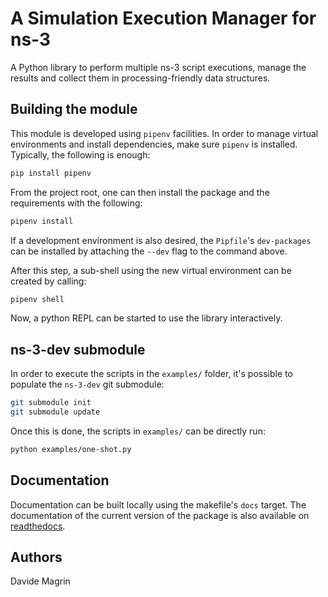 # A Simulation Execution Manager for ns-3 #

A Python library to perform multiple ns-3 script executions, manage
the results and collect them in processing-friendly data structures.

## Building the module ##

This module is developed using `pipenv` facilities. In order to manage
virtual environments and install dependencies, make sure `pipenv` is
installed. Typically, the following is enough:

```bash
pip install pipenv
```

From the project root, one can then install the package and the
requirements with the following:

```bash
pipenv install
```

If a development environment is also desired, the `Pipfile`'s
`dev-packages` can be installed by attaching the `--dev` flag to the
command above.

After this step, a sub-shell using the new virtual environment can be
created by calling:

```bash
pipenv shell
```

Now, a python REPL can be started to use the library interactively.

## ns-3-dev submodule ##

In order to execute the scripts in the `examples/` folder, it's possible to
populate the `ns-3-dev` git submodule:

```bash
git submodule init
git submodule update
```

Once this is done, the scripts in `examples/` can be directly run:

```bash
python examples/one-shot.py
```

## Documentation ##

Documentation can be built locally using the makefile's `docs` target.
The documentation of the current version of the package is also
available on [readthedocs][rtd].

## Authors ##

Davide Magrin

[rtd]: https://simulationexecutionmanager.readthedocs.io
